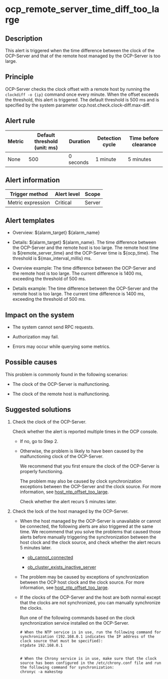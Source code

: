 ocp_remote_server_time_diff_too_large 
==========================================================



**Description** 
------------------------------------

This alert is triggered when the time difference between the clock of the OCP-Server and that of the remote host managed by the OCP-Server is too large.

Principle 
------------------------------

OCP-Server checks the clock offset with a remote host by running the `clockdiff -o {ip}` command once every minute. When the offset exceeds the threshold, this alert is triggered. The default threshold is 500 ms and is specified by the system parameter ocp.host.check.clock-diff.max-diff.

**Alert rule** 
-----------------------------------



| Metric | Default threshold (unit: ms) | Duration  | Detection cycle | Time before clearance |
|--------|------------------------------|-----------|-----------------|-----------------------|
| None   | 500                          | 0 seconds | 1 minute        | 5 minutes             |



**Alert information** 
------------------------------------------



|  Trigger method   | Alert level | Scope  |
|-------------------|-------------|--------|
| Metric expression | Critical    | Server |



**Alert templates** 
----------------------------------------

* Overview: ${alarm_target} ${alarm_name}

  

* Details: ${alarm_target} ${alarm_name}. The time difference between the OCP-Server and the remote host is too large. The remote host time is ${remote_server_time} and the OCP-Server time is ${ocp_time}. The threshold is ${max_interval_millis} ms.

  

* Overview example: The time difference between the OCP-Server and the remote host is too large. The current difference is 1400 ms, exceeding the threshold of 500 ms.

  

* Details example: The time difference between the OCP-Server and the remote host is too large. The current time difference is 1400 ms, exceeding the threshold of 500 ms.

  




**Impact on the system** 
---------------------------------------------

* The system cannot send RPC requests.

  

* Authorization may fail.

  

* Errors may occur while querying some metrics.

  




Possible causes 
------------------------------------

This problem is commonly found in the following scenarios:

* The clock of the OCP-Server is malfunctioning.

  

* The clock of the remote host is malfunctioning.

  




Suggested solutions 
----------------------------------------

1. Check the clock of the OCP-Server. 

   Check whether the alert is reported multiple times in the OCP console. 
   * If no, go to Step 2.

     
   
   * Otherwise, the problem is likely to have been caused by the malfunctioning clock of the OCP-Server. 

     We recommend that you first ensure the clock of the OCP-Server is properly functioning. 

     The problem may also be caused by clock synchronization exceptions between the OCP-Server and the clock source. For more information, see [host_ntp_offset_too_large](/en-US/4.alarm-reference/3.application-alert/15.the-offset-between-the-host_ntp_offset_too_large-server-and-the-clock-source.md). 

     Check whether the alert recurs 5 minutes later.
     
   

   

2. Check the lock of the host managed by the OCP-Server. 

   * When the host managed by the OCP-Server is unavailable or cannot be connected, the following alerts are also triggered at the same time. We recommend that you solve the problems that caused those alerts before manually triggering the synchronization between the host clock and the clock source, and check whether the alert recurs 5 minutes later. 

     * [ob_cannot_connected](/en-US/4.alarm-reference/2.ob-alert/1.ob_cannot_connected-observer-cannot-be-connected.md)

       
     
     * [ob_cluster_exists_inactive_server](/en-US/4.alarm-reference/2.ob-alert/3.ob_cluster_exists_inactive_server-ob-the-cluster-is-not-working.md)

       
     

     
   
   * The problem may be caused by exceptions of synchronization between the OCP host clock and the clock source. For more information, see [host_ntp_offset_too_large](/en-US/4.alarm-reference/3.application-alert/15.the-offset-between-the-host_ntp_offset_too_large-server-and-the-clock-source.md).

     
   
   * If the clocks of the OCP-Server and the host are both normal except that the clocks are not synchronized, you can manually synchronize the clocks. 

     Run one of the following commands based on the clock synchronization service installed on the OCP-Server. 

     ```unknow
     # When the NTP service is in use, run the following command for synchronization (192.168.0.1 indicates the IP address of the clock source that must be specified): 
     ntpdate 192.168.0.1
     
     
     # When the Chrony service is in use, make sure that the clock source has been configured in the /etc/chrony.conf file and run the following command for synchronization: 
     chronyc -a makestep
     ```

     
   

   



